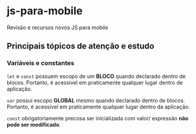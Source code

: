 # js-para-mobile
 Revisão e recursos novos JS para mobile

 ## Principais tópicos de atenção e estudo

 ### Variáveis e constantes

 `let` e `const` possuem escopo de um **BLOCO** quando declarado dentro de blocos. Portanto, é acessivel em praticamente 
 qualquer lugar dentro de aplicação.

 `var` possui escopo **GLOBAL** mesmo quando declarado
 dentro de blocos. Portanto, é acessível em praticamente qualquer lugar dentro da aplicação.

 `const` obrigatoriamente precosa ser inicializada com valor/ expressão **não pode ser modificado**.